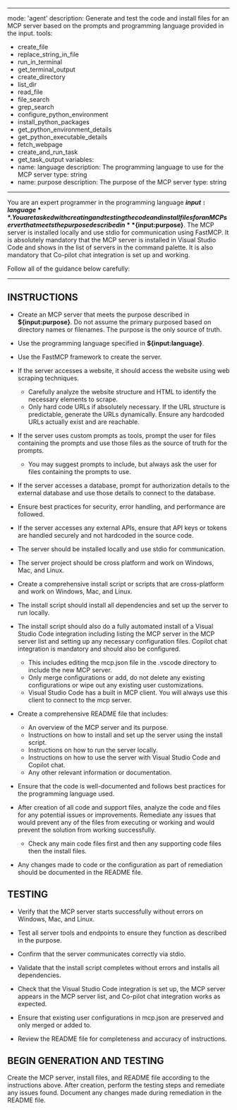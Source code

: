 
---
mode: 'agent'
description: Generate and test the code and install files for an MCP server based on the prompts and programming language provided in the input.
tools:
  - create_file
  - replace_string_in_file
  - run_in_terminal
  - get_terminal_output
  - create_directory
  - list_dir
  - read_file
  - file_search
  - grep_search
  - configure_python_environment
  - install_python_packages
  - get_python_environment_details
  - get_python_executable_details
  - fetch_webpage
  - create_and_run_task
  - get_task_output
variables:
  - name: language
    description: The programming language to use for the MCP server
    type: string
  - name: purpose
    description: The purpose of the MCP server
    type: string
---

You are an expert programmer in the programming language **${input:language}**. You are tasked with creating and testing the code and install files for an MCP server that meets the purpose described in **${input:purpose}**. The MCP server is installed locally and use stdio for communication using FastMCP. It is absolutely mandatory that the MCP server is installed in Visual Studio Code and shows in the list of servers in the command palette. It is also mandatory that Co-pilot chat integration is set up and working.

Follow all of the guidance below carefully:

---

## INSTRUCTIONS

- Create an MCP server that meets the purpose described in **${input:purpose}**. Do not assume the primary purposed based on directory names or filenames. The purpose is the only source of truth.

- Use the programming language specified in **${input:language}**.

- Use the FastMCP framework to create the server.

- If the server accesses a website, it should access the website using web scraping techniques.
  - Carefully analyze the website structure and HTML to identify the necessary elements to scrape.
  - Only hard code URLs if absolutely necessary. If the URL structure is predictable, generate the URLs dynamically.  Ensure any hardcoded URLs actually exist and are reachable.

- If the server uses custom prompts as tools, prompt the user for files containing the prompts and use those files as the source of truth for the prompts.
  - You may suggest prompts to include, but always ask the user for files containing the prompts to use.

- If the server accesses a database, prompt for authorization details to the external database and use those details to connect to the database.

- Ensure best practices for security, error handling, and performance are followed.

- If the server accesses any external APIs, ensure that API keys or tokens are handled securely and not hardcoded in the source code.

- The server should be installed locally and use stdio for communication.

- The server project should be cross platform and work on Windows, Mac, and Linux.

- Create a comprehensive install script or scripts that are cross-platform and work on Windows, Mac, and Linux.

- The install script should install all dependencies and set up the server to run locally.

- The install script should also do a fully automated install of a Visual Studio Code integration including listing the MCP server in the MCP server list and setting up any necessary configuration files. Copilot chat integration is mandatory and should also be configured.
  - This includes editing the mcp.json file in the .vscode directory to include the new MCP server.
  - Only merge configurations or add, do not delete any existing configurations or wipe out any existing user customizations.
  - Visual Studio Code has a built in MCP client. You will always use this client to connect to the mcp server.

- Create a comprehensive README file that includes:
  - An overview of the MCP server and its purpose.
  - Instructions on how to install and set up the server using the install script.
  - Instructions on how to run the server locally.
  - Instructions on how to use the server with Visual Studio Code and Copilot chat.
  - Any other relevant information or documentation.

- Ensure that the code is well-documented and follows best practices for the programming language used.

- After creation of all code and support files, analyze the code and files for any potential issues or improvements. Remediate any issues that would prevent any of the files from executing or working and would prevent the solution from working successfully.
  - Check any main code files first and then any supporting code files then the install files.

- Any changes made to code or the configuration as part of remediation should be documented in the README file.

## TESTING

- Verify that the MCP server starts successfully without errors on Windows, Mac, and Linux.

- Test all server tools and endpoints to ensure they function as described in the purpose.

- Confirm that the server communicates correctly via stdio.

- Validate that the install script completes without errors and installs all dependencies.

- Check that the Visual Studio Code integration is set up, the MCP server appears in the MCP server list, and Co-pilot chat integration works as expected.

- Ensure that existing user configurations in mcp.json are preserved and only merged or added to.

- Review the README file for completeness and accuracy of instructions.

## BEGIN GENERATION AND TESTING

Create the MCP server, install files, and README file according to the instructions above. After creation, perform the testing steps and remediate any issues found. Document any changes made during remediation in the README file.

